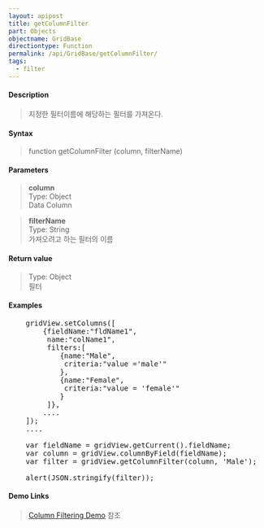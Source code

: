 ```yaml
---
layout: apipost
title: getColumnFilter
part: Objects
objectname: GridBase
directiontype: Function
permalink: /api/GridBase/getColumnFilter/
tags:
  - filter
---
```



#### Description

> 지정한 필터이름에 해당하는 필터를 가져온다.  

#### Syntax

> function getColumnFilter (column, filterName)  

#### Parameters

> **column**  
> Type: Object  
> Data Column  

> **filterName**  
> Type: String  
> 가져오려고 하는 필터의 이름  


#### Return value

> Type: Object  
> 필터  


#### Examples 

<pre class="prettyprint">
    gridView.setColumns([
    	{fieldName:"fldName1", 
    	 name:"colName1",
    	 filters:[
    	 	{name:"Male",
    	 	 criteria:"value ='male'"
    	 	},
    	 	{name:"Female",
    	 	 criteria:"value = 'female'"
    	 	}
    	 ]},
    	....
    ]);
    ....

    var fieldName = gridView.getCurrent().fieldName;
    var column = gridView.columnByField(fieldName);
    var filter = gridView.getColumnFilter(column, 'Male');
	
    alert(JSON.stringify(filter));				
</pre>

#### Demo Links
> [Column Filtering Demo](http://demo.realgrid.com/Demo/ColumnFiltering) 참조
